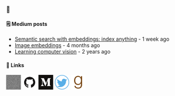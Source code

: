 ### 👋

#### 🗒 Medium posts

- [Semantic search with embeddings: index anything](https://medium.com/@rom1504/semantic-search-with-embeddings-index-anything-8fb18556443c?source=rss-3781afe97e98------2) - 1 week ago
- [Image embeddings](https://medium.com/@rom1504/image-embeddings-ed1b194d113e?source=rss-3781afe97e98------2) - 4 months ago
- [Learning computer vision](https://towardsdatascience.com/learning-computer-vision-41398ad9941f?source=rss-3781afe97e98------2) - 2 years ago

#### 🔗 Links

[<img src="assets/Website.png" alt="Website" width="40" height="40">](http://rom1504.fr/)
[<img src="assets/GitHub.png" alt="GitHub" width="40" height="40">](https://github.com/rom1504)
[<img src="assets/Medium.png" alt="Medium" width="40" height="40">](http://rom1504.medium.com)
[<img src="assets/Twitter.png" alt="Twitter" width="40" height="40">](https://www.twitter.com/rom1504)
[<img src="assets/Goodreads.png" alt="Goodreads" width="40" height="40">](https://www.goodreads.com/user/show/18269149-romain-beaumont)
